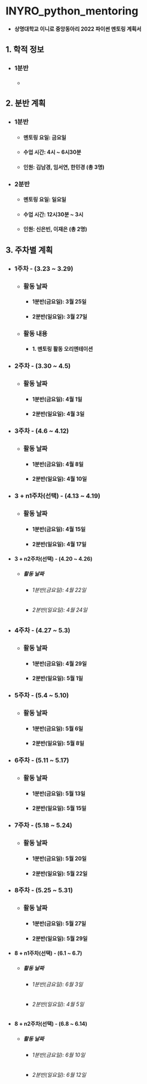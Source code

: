 # INYRO_python_mentoring
* #### 상명대학교 이니로 중앙동아리 2022 파이썬 멘토링 계획서

## 1. 학적 정보
* ### 1분반
    - #### 

## 2. 분반 계획
* ### 1분반
    - #### 멘토링 요일: 금요일
    - #### 수업 시간: 4시 ~ 6시30분
    - #### 인원: 김남경, 임서연, 한민경 (총 3명)

* ### 2분반
    - #### 멘토링 요일: 일요일
    - #### 수업 시간: 12시30분 ~ 3시
    - #### 인원: 신은빈, 이재은 (총 2명)

## 3. 주차별 계획
* ### 1주차 - (3.23 ~ 3.29)
    - ### 활동 날짜
        + #### 1분반(금요일): 3월 25일
        + #### 2분반(일요일): 3월 27일
    - ### 활동 내용
        + #### 1. 멘토링 활동 오리엔테이션

* ### 2주차 - (3.30 ~ 4.5)
    - ### 활동 날짜
        + #### 1분반(금요일): 4월 1일
        + #### 2분반(일요일): 4월 3일

* ### 3주차 - (4.6 ~ 4.12)
    - ### 활동 날짜
        + #### 1분반(금요일): 4월 8일
        + #### 2분반(일요일): 4월 10일

* ### 3 + n1주차(선택) - (4.13 ~ 4.19)
    - ### 활동 날짜
        + #### 1분반(금요일): 4월 15일
        + #### 2분반(일요일): 4월 17일

- #### 3 + n2주차(선택) - (4.20 ~ 4.26)
    - ##### 활동 날짜
        + ###### 1분반(금요일): 4월 22일
        + ###### 2분반(일요일): 4월 24일

* ### 4주차 - (4.27 ~ 5.3)
    - ### 활동 날짜
        + #### 1분반(금요일): 4월 29일
        + #### 2분반(일요일): 5월 1일

* ### 5주차 - (5.4 ~ 5.10)
    - ### 활동 날짜
        + #### 1분반(금요일): 5월 6일
        + #### 2분반(일요일): 5월 8일
* ### 6주차 - (5.11 ~ 5.17)
    - ### 활동 날짜
        + #### 1분반(금요일): 5월 13일
        + #### 2분반(일요일): 5월 15일

* ### 7주차 - (5.18 ~ 5.24)
    - ### 활동 날짜
        + #### 1분반(금요일): 5월 20일
        + #### 2분반(일요일): 5월 22일

* ### 8주차 - (5.25 ~ 5.31)
    - ### 활동 날짜
        + #### 1분반(금요일): 5월 27일
        + #### 2분반(일요일): 5월 29일

- #### 8 + n1주차(선택) - (6.1 ~ 6.7)
    - ##### 활동 날짜
        + ###### 1분반(금요일): 6월 3일
        + ###### 2분반(일요일): 4월 5일

- #### 8 + n2주차(선택) - (6.8 ~ 6.14)
    - ##### 활동 날짜
        + ###### 1분반(금요일): 6월 10일
        + ###### 2분반(일요일): 6월 12일
